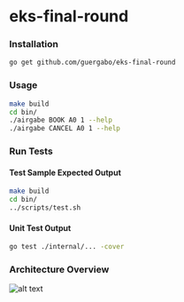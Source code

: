 # eks-final-round  

### Installation 
```bash
go get github.com/guergabo/eks-final-round
```

### Usage
```bash 
make build
cd bin/
./airgabe BOOK A0 1 --help 
./airgabe CANCEL A0 1 --help 
```

### Run Tests
#### Test Sample Expected Output
```bash 
make build
cd bin/
../scripts/test.sh
```
#### Unit Test Output
```bash
go test ./internal/... -cover
```

### Architecture Overview  
![alt text](https://miro.medium.com/max/1400/1*ERYx0IB1pN-5ZX98cKAoUw.png)


